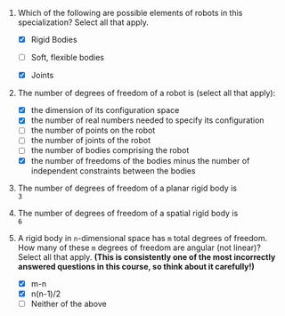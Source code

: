 1. Which of the following are possible elements of robots in this specialization? Select all that apply.
    - [x] Rigid Bodies
    - [ ] Soft, flexible bodies
    - [x] Joints


2. The number of degrees of freedom of a robot is (select all that apply):
    - [x] the dimension of its configuration space
    - [x] the number of real numbers needed to specify its configuration
    - [ ] the number of points on the robot
    - [ ] the number of joints of the robot
    - [ ] the number of bodies comprising the robot
    - [x] the number of freedoms of the bodies minus the number of independent constraints between the bodies

3. The number of degrees of freedom of a planar rigid body is\
    `3`

4. The number of degrees of freedom of a spatial rigid body is\
    `6`

5. A rigid body in `n`-dimensional space has `m` total degrees of freedom. How many of these `m` degrees of freedom are angular (not linear)?  Select all that apply.  **(This is consistently one of the most incorrectly answered questions in this course, so think about it carefully!)**
    - [x] m-n
    - [x] n(n-1)/2
    - [ ] Neither of the above
